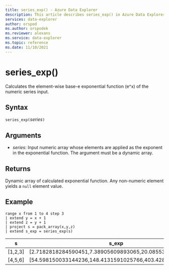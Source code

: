 ```yaml
---
title: series_exp() - Azure Data Explorer
description: This article describes series_exp() in Azure Data Explorer.
services: data-explorer
author: orspod
ms.author: orspodek
ms.reviewer: alexans
ms.service: data-explorer
ms.topic: reference
ms.date: 11/10/2021
---
```

# series_exp()

Calculates the element-wise base-e exponential function (e^x) of the numeric series input.

## Syntax

`series_exp(`*series*`)`

## Arguments

* *series*: Input numeric array whose elements are applied as the exponent in the exponential function. The argument must be a dynamic array. 

## Returns

Dynamic array of calculated exponential function. Any non-numeric element yields a `null` element value.

## Example

<!-- csl: https://help.kusto.windows.net/Samples -->
```kusto
range x from 1 to 4 step 3
| extend y = x + 1
| extend z = y + 1
| project s = pack_array(x,y,z)
| extend s_exp = series_exp(s)
```

|s|s_exp|
|---|---|
|[1,2,3]|[2.7182818284590451,7.38905609893065,20.085536923187668]|
|[4,5,6]|[54.598150033144236,148.4131591025766,403.42879349273511]|
